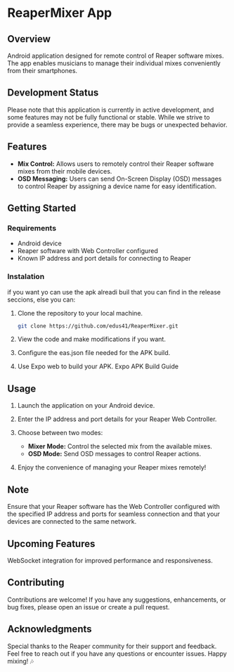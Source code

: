 # ReaperMixer App

## Overview

Android application designed for remote control of Reaper software mixes. The app enables musicians to manage their individual mixes conveniently from their smartphones.

## Development Status

Please note that this application is currently in active development, and some features may not be fully functional or stable. While we strive to provide a seamless experience, there may be bugs or unexpected behavior.

## Features

- **Mix Control:** Allows users to remotely control their Reaper software mixes from their mobile devices.
- **OSD Messaging:** Users can send On-Screen Display (OSD) messages to control Reaper by assigning a device name for easy identification.

## Getting Started

### Requirements

- Android device
- Reaper software with Web Controller configured
- Known IP address and port details for connecting to Reaper

### Instalation

if you want yo can use the apk alreadi buil that you can find in the release seccions, else you can:

1. Clone the repository to your local machine.
   ```bash
   git clone https://github.com/edus41/ReaperMixer.git

2. View the code and make modifications if you want.

3. Configure the eas.json file needed for the APK build.

4. Use Expo web to build your APK. Expo APK Build Guide

## Usage

1. Launch the application on your Android device.

2. Enter the IP address and port details for your Reaper Web Controller.

3. Choose between two modes:
    - **Mixer Mode:** Control the selected mix from the available mixes.
    - **OSD Mode:** Send OSD messages to control Reaper actions.

4. Enjoy the convenience of managing your Reaper mixes remotely!

## Note

Ensure that your Reaper software has the Web Controller configured with the specified IP address and ports for seamless connection and that your devices are connected to the same network.

## Upcoming Features

WebSocket integration for improved performance and responsiveness.

## Contributing

Contributions are welcome! If you have any suggestions, enhancements, or bug fixes, please open an issue or create a pull request.

## Acknowledgments

Special thanks to the Reaper community for their support and feedback.
Feel free to reach out if you have any questions or encounter issues. Happy mixing! 🎶
